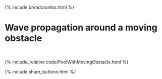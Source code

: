 {% include breadcrumbs.html %}

# Wave propagation around a moving obstacle
<div class="header_line"><br/></div>

{% include_relative code/PoolWithMovingObstacle.html %}

<p style="clear: both;"></p>

{% include share_buttons.html %}
